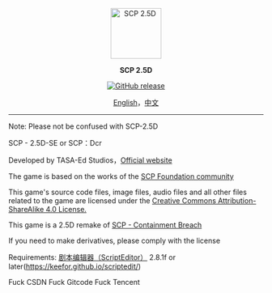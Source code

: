 <p align="center">
    <a href="https://www.tasaed.top" target="_blank" rel="noopener noreferrer">
        <img width="100" src="https://s2.loli.net/2024/07/22/zptoSGinU3s1Q45.png" alt="SCP 2.5D" />
    </a>
</p>

<p align="center"><b>SCP 2.5D</b></p>

<p align="center">
<a href="https://github.com/halo-dev/halo/releases"><img alt="GitHub release" src="https://img.shields.io/github/v/release/TASA-Ed/scp25d-SE.svg?style=flat-square&include_prereleases" /></a>
</p>

<p align="center">
<a href="README.md">English</a>，<a href="README_zh_CN.md">中文</a>
</p>

---

Note: Please not be confused with SCP-2.5D

SCP - 2.5D-SE or SCP：Dcr

Developed by TASA-Ed Studios，[Official website](https://www.tasaed.top/)

The game is based on the works of the [SCP Foundation community](http://scp-wiki-cn.wikidot.com/ )

This game's source code files, image files, audio files and all other files related to the game are licensed under the [Creative Commons Attribution-ShareAlike 4.0 License.](https://creativecommons.org/licenses/by-sa/4.0/)

This game is a 2.5D remake of [SCP - Containment Breach](https://github.com/Regalis11/scpcb/ )

If you need to make derivatives, please comply with the license

Requirements: [剧本编辑器（ScriptEditor）](https://1drv.ms/u/c/568ae44e1937060b/EepQHHiC-mBMlwPKWunDKIgBCRMEhFDYhQf4QFsWI8GrWw?e=U0P75r) 2.8.1f or later(https://keefor.github.io/scriptedit/)

Fuck CSDN
Fuck Gitcode
Fuck Tencent
